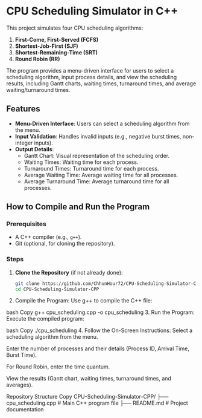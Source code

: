 # CPU Scheduling Simulator in C++

This project simulates four CPU scheduling algorithms:
1. **First-Come, First-Served (FCFS)**
2. **Shortest-Job-First (SJF)**
3. **Shortest-Remaining-Time (SRT)**
4. **Round Robin (RR)**

The program provides a menu-driven interface for users to select a scheduling algorithm, input process details, and view the scheduling results, including Gantt charts, waiting times, turnaround times, and average waiting/turnaround times.

## Features
- **Menu-Driven Interface**: Users can select a scheduling algorithm from the menu.
- **Input Validation**: Handles invalid inputs (e.g., negative burst times, non-integer inputs).
- **Output Details**:
  - Gantt Chart: Visual representation of the scheduling order.
  - Waiting Times: Waiting time for each process.
  - Turnaround Times: Turnaround time for each process.
  - Average Waiting Time: Average waiting time for all processes.
  - Average Turnaround Time: Average turnaround time for all processes.

## How to Compile and Run the Program

### Prerequisites
- A C++ compiler (e.g., `g++`).
- Git (optional, for cloning the repository).

### Steps
1. **Clone the Repository** (if not already done):
   ```bash
   git clone https://github.com/ChhunHour72/CPU-Scheduling-Simulator-CPP.git
   cd CPU-Scheduling-Simulator-CPP
2. Compile the Program:
Use g++ to compile the C++ file:

bash
Copy
g++ cpu_scheduling.cpp -o cpu_scheduling
3. Run the Program:
Execute the compiled program:

bash
Copy
./cpu_scheduling
4. Follow the On-Screen Instructions:
Select a scheduling algorithm from the menu.

Enter the number of processes and their details (Process ID, Arrival Time, Burst Time).

For Round Robin, enter the time quantum.

View the results (Gantt chart, waiting times, turnaround times, and averages).

Repository Structure
Copy
CPU-Scheduling-Simulator-CPP/
├── cpu_scheduling.cpp   # Main C++ program file
├── README.md            # Project documentation
